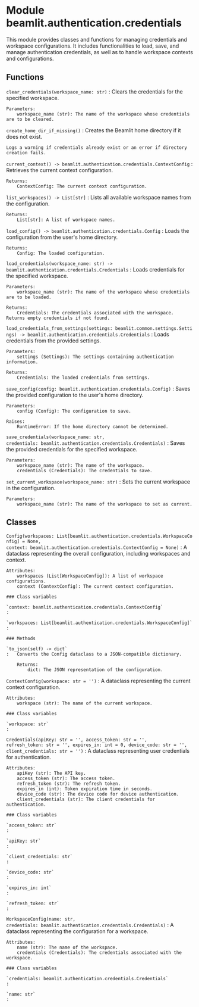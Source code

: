Module beamlit.authentication.credentials
=========================================
This module provides classes and functions for managing credentials and workspace configurations.
It includes functionalities to load, save, and manage authentication credentials, as well as to handle
workspace contexts and configurations.

Functions
---------

`clear_credentials(workspace_name: str)`
:   Clears the credentials for the specified workspace.
    
    Parameters:
        workspace_name (str): The name of the workspace whose credentials are to be cleared.

`create_home_dir_if_missing()`
:   Creates the Beamlit home directory if it does not exist.
    
    Logs a warning if credentials already exist or an error if directory creation fails.

`current_context() ‑> beamlit.authentication.credentials.ContextConfig`
:   Retrieves the current context configuration.
    
    Returns:
        ContextConfig: The current context configuration.

`list_workspaces() ‑> List[str]`
:   Lists all available workspace names from the configuration.
    
    Returns:
        List[str]: A list of workspace names.

`load_config() ‑> beamlit.authentication.credentials.Config`
:   Loads the configuration from the user's home directory.
    
    Returns:
        Config: The loaded configuration.

`load_credentials(workspace_name: str) ‑> beamlit.authentication.credentials.Credentials`
:   Loads credentials for the specified workspace.
    
    Parameters:
        workspace_name (str): The name of the workspace whose credentials are to be loaded.
    
    Returns:
        Credentials: The credentials associated with the workspace. Returns empty credentials if not found.

`load_credentials_from_settings(settings: beamlit.common.settings.Settings) ‑> beamlit.authentication.credentials.Credentials`
:   Loads credentials from the provided settings.
    
    Parameters:
        settings (Settings): The settings containing authentication information.
    
    Returns:
        Credentials: The loaded credentials from settings.

`save_config(config: beamlit.authentication.credentials.Config)`
:   Saves the provided configuration to the user's home directory.
    
    Parameters:
        config (Config): The configuration to save.
    
    Raises:
        RuntimeError: If the home directory cannot be determined.

`save_credentials(workspace_name: str, credentials: beamlit.authentication.credentials.Credentials)`
:   Saves the provided credentials for the specified workspace.
    
    Parameters:
        workspace_name (str): The name of the workspace.
        credentials (Credentials): The credentials to save.

`set_current_workspace(workspace_name: str)`
:   Sets the current workspace in the configuration.
    
    Parameters:
        workspace_name (str): The name of the workspace to set as current.

Classes
-------

`Config(workspaces: List[beamlit.authentication.credentials.WorkspaceConfig] = None, context: beamlit.authentication.credentials.ContextConfig = None)`
:   A dataclass representing the overall configuration, including workspaces and context.
    
    Attributes:
        workspaces (List[WorkspaceConfig]): A list of workspace configurations.
        context (ContextConfig): The current context configuration.

    ### Class variables

    `context: beamlit.authentication.credentials.ContextConfig`
    :

    `workspaces: List[beamlit.authentication.credentials.WorkspaceConfig]`
    :

    ### Methods

    `to_json(self) ‑> dict`
    :   Converts the Config dataclass to a JSON-compatible dictionary.
        
        Returns:
            dict: The JSON representation of the configuration.

`ContextConfig(workspace: str = '')`
:   A dataclass representing the current context configuration.
    
    Attributes:
        workspace (str): The name of the current workspace.

    ### Class variables

    `workspace: str`
    :

`Credentials(apiKey: str = '', access_token: str = '', refresh_token: str = '', expires_in: int = 0, device_code: str = '', client_credentials: str = '')`
:   A dataclass representing user credentials for authentication.
    
    Attributes:
        apiKey (str): The API key.
        access_token (str): The access token.
        refresh_token (str): The refresh token.
        expires_in (int): Token expiration time in seconds.
        device_code (str): The device code for device authentication.
        client_credentials (str): The client credentials for authentication.

    ### Class variables

    `access_token: str`
    :

    `apiKey: str`
    :

    `client_credentials: str`
    :

    `device_code: str`
    :

    `expires_in: int`
    :

    `refresh_token: str`
    :

`WorkspaceConfig(name: str, credentials: beamlit.authentication.credentials.Credentials)`
:   A dataclass representing the configuration for a workspace.
    
    Attributes:
        name (str): The name of the workspace.
        credentials (Credentials): The credentials associated with the workspace.

    ### Class variables

    `credentials: beamlit.authentication.credentials.Credentials`
    :

    `name: str`
    :